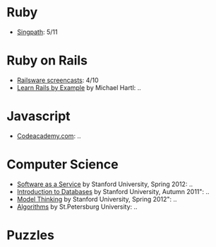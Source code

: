 # Ruby  
* [Singpath](http://www.singpath.com): 5/11


# Ruby on Rails  
* [Railsware screencasts](http://railsware.com/study): 4/10
* [Learn Rails by Example](http://ruby.railstutorial.org/ruby-on-rails-tutorial-book) by Michael Hartl: ..

# Javascript  
* [Codeacademy.com](http://www.codecademy.com/): ..


# Computer Science  
* [Software as a Service](http://www.saas-class.org/) by Stanford University, Spring 2012: ..
* [Introduction to Databases](http://www.db-class.org/) by Stanford University, Autumn 2011": ..
* [Model Thinking](http://www.modelthinker-class.org/) by Stanford University, Spring 2012": ..
* [Algorithms](http://www.lektorium.tv/course/?id=22823) by St.Petersburg University: ..


# Puzzles